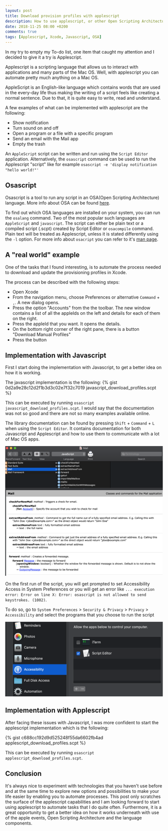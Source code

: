 ```yaml
---
layout: post
title: Download provision profiles with applescript
description: How to use applescript, or other Open Scripting Architecture(OSA) languages, like Javascript, to automate downloading provision profiles from Xcode
date: 2018-11-25 08:00 +0200
comments: true
tags: [Applescript, Xcode, Javascript, OSA]
---
```


In my try to empty my To-do list, one item that caught my attention and I decided to give it a try is Applescript.

Applescript is a scripting language that allows us to interact with applications and many parts of the Mac OS.
Well, with applescript you can automate pretty much anything on a Mac OS.

AppleScript is an English-like language which contains words that are used in the every-day life thus making the writing of a script feels like creating a normal sentence. Due to that, it is quite easy to write, read and understand.

A few examples of what can be implemented with applescript are the following:

- Show notification 
- Turn sound on and off
- Open a program or a file with a specific program
- Send an email with the Mail app
- Empty the trash 

An `AppleScript` script can be written and run using the `Script Editor` application. Alternatively, the `osascript` command can be used to run the Applescript "script" like for example `osascript -e 'display notification "hello world!"'`

## Osascript

Osascript is a tool to run any script in an OSA(Open Scripting Architecture) language. More info about OSA can be found [here](https://developer.apple.com/library/archive/documentation/AppleScript/Conceptual/AppleScriptX/Concepts/osa.html).

To find out which OSA languages are installed on your system, you can run the `osalang` command. Two of the most popular such languages are `AppleScript` and `javascript`. The script can either be plain text or a compiled script (.scpt) created by Script Editor or `osacompile` command.
Plain text will be treated as Applescript, unless it is stated differently using the `-l` option. For more info about `osacript` you can refer to it's [man page](https://ss64.com/osx/osascript.html).


## A "real world" example
One of the tasks that I found interesting, is to automate the process needed to download and update the provisioning profiles in Xcode.

The process can be described with the following steps:
- Open Xcode
- From the navigation menu, choose Preferences or alternative `Command` + `,`. A new dialog opens.
- Press the option "Accounts" from the the toolbar. The new window contains a list of all the appleIds on the left and details for each of them on the right.
- Press the appleId that you want. It opens the details.
- On the bottom right corner of the right pane, there is a button "Download Manual Profiles"
- Press the button


## Implementation with Javascript
First I start doing the implementation with Javascript, to get a better idea on how it is working.

The javascript implementation is the following:
{% gist 0d2a9e28c12d2f1b3d3c02e7f32c7019 javascript_download_profiles.scpt %}

This can be executed by running `osascript javascript_download_profiles.scpt`.
I would say that the documentation was not so good and there are not so many examples available online.

The library documentation can be found by pressing `Shift` + `Command` + `L` when using the 
`Script Editor`. It contains documentation for both Javascript and Applescript and how to use them to communicate with a lot of Mac OS apps.

![script editor's documentation screenshot](/assets/applescript/documentation.png)

On the first run of the script, you will get prompted to set Accessibility Access in System Preferences or you will get an error like `... execution error: Error on line X: Error: osascript is not allowed to send keystrokes. (1002)`.

To do so, go to `System Preferences` > `Security & Privacy` > `Privacy` > `Accessibility` and select the programs that you choose to run the script

![Accessibility permissions screenshot](/assets/applescript/accessibility_permissions.png)



## Implementation with Applescript

After facing these issues with Javascript, I was more confident to start the applescript implementation which is the following:

{% gist c688cc192d9d525248f55da6602fb4ad applescript_download_profiles.scpt %}

This can be executed by running `osascript applescript_download_profiles.scpt`.

## Conclusion
It's always nice to experiment with technologies that you haven't use before and at the same time to explore new options and possibilities to make your life easier by enabling you to automate processes. This post only scratches the surface of the applescript capabilities and I am looking forward to start using applescript to automate tasks that I do quite often. Furthermore, it is a great opportunity to get a better idea on how it works underneath with use of the apple events, Open Scripting Architecture and the language components.
